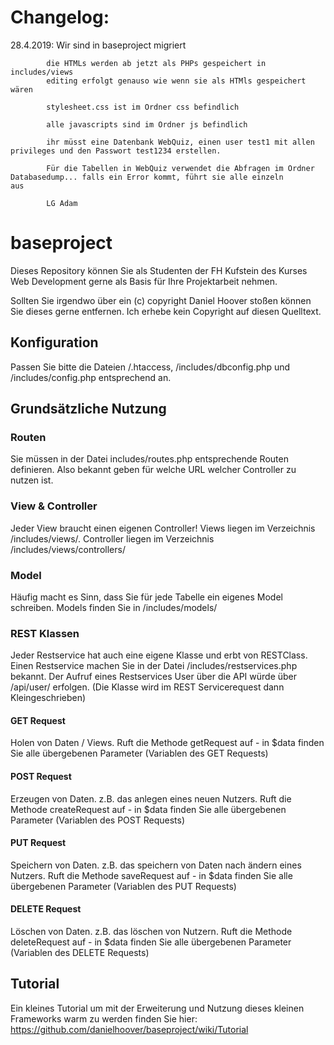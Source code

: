 # Changelog:
28.4.2019: Wir sind in baseproject migriert
            
            die HTMLs werden ab jetzt als PHPs gespeichert in includes/views
            editing erfolgt genauso wie wenn sie als HTMls gespeichert wären

            stylesheet.css ist im Ordner css befindlich

            alle javascripts sind im Ordner js befindlich

            ihr müsst eine Datenbank WebQuiz, einen user test1 mit allen privileges und den Passwort test1234 erstellen.

            Für die Tabellen in WebQuiz verwendet die Abfragen im Ordner Databasedump... falls ein Error kommt, führt sie alle einzeln           aus 
            
            LG Adam
# baseproject

Dieses Repository können Sie als Studenten der FH Kufstein des Kurses Web Development gerne als Basis für Ihre Projektarbeit nehmen.

Sollten Sie irgendwo über ein (c) copyright Daniel Hoover stoßen können Sie dieses gerne entfernen. Ich erhebe kein Copyright auf diesen Quelltext.

## Konfiguration

Passen Sie bitte die Dateien /.htaccess, /includes/dbconfig.php und /includes/config.php entsprechend an. 

## Grundsätzliche Nutzung

### Routen

Sie müssen in der Datei includes/routes.php entsprechende Routen definieren. Also bekannt geben für welche URL welcher Controller zu nutzen ist.

### View & Controller
Jeder View braucht einen eigenen Controller! Views liegen im Verzeichnis /includes/views/. Controller liegen im Verzeichnis /includes/views/controllers/

### Model
Häufig macht es Sinn, dass Sie für jede Tabelle ein eigenes Model schreiben. Models finden Sie in /includes/models/

### REST Klassen

Jeder Restservice hat auch eine eigene Klasse und erbt von RESTClass. Einen Restservice machen Sie in der Datei /includes/restservices.php bekannt.
Der Aufruf eines Restservices User über die API würde über /api/user/ erfolgen. (Die Klasse wird im REST Servicerequest dann Kleingeschrieben)

#### GET Request

Holen von Daten / Views. Ruft die Methode getRequest auf - in $data finden Sie alle übergebenen Parameter (Variablen des GET Requests)

#### POST Request

Erzeugen von Daten. z.B. das anlegen eines neuen Nutzers. Ruft die Methode createRequest auf - in $data finden Sie alle übergebenen Parameter (Variablen des POST Requests)

#### PUT Request

Speichern von Daten. z.B. das speichern von Daten nach ändern eines Nutzers. Ruft die Methode saveRequest auf - in $data finden Sie alle übergebenen Parameter (Variablen des PUT Requests)

#### DELETE Request

Löschen von Daten. z.B. das löschen von Nutzern. Ruft die Methode deleteRequest auf - in $data finden Sie alle übergebenen Parameter (Variablen des DELETE Requests)

## Tutorial

Ein kleines Tutorial um mit der Erweiterung und Nutzung dieses kleinen Frameworks warm zu werden finden Sie hier:
https://github.com/danielhoover/baseproject/wiki/Tutorial
